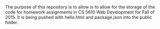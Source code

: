 The purpose of this repository is to allow is to allow for the storage of the code for homework assignments in CS 5610 Web Development for Fall of 2015. It is being pushed with hello.html and package.json into the public folder.